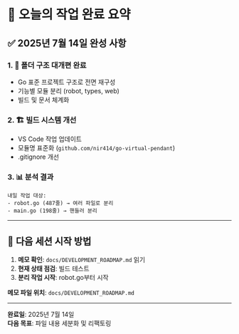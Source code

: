 # 🎯 오늘의 작업 완료 요약

## ✅ 2025년 7월 14일 완성 사항

### 1. 📁 **폴더 구조 대개편 완료**
- Go 표준 프로젝트 구조로 전면 재구성
- 기능별 모듈 분리 (robot, types, web)
- 빌드 및 문서 체계화

### 2. 🏗️ **빌드 시스템 개선**
- VS Code 작업 업데이트
- 모듈명 표준화 (`github.com/nir414/go-virtual-pendant`)
- .gitignore 개선

### 3. 📊 **분석 결과**
```
내일 작업 대상:
- robot.go (487줄) → 여러 파일로 분리
- main.go (198줄) → 핸들러 분리
```

---

## 🚀 **다음 세션 시작 방법**

1. **메모 확인**: `docs/DEVELOPMENT_ROADMAP.md` 읽기
2. **현재 상태 점검**: 빌드 테스트 
3. **분리 작업 시작**: robot.go부터 시작

**메모 파일 위치**: `docs/DEVELOPMENT_ROADMAP.md`

---
**완료일**: 2025년 7월 14일  
**다음 목표**: 파일 내용 세분화 및 리팩토링
